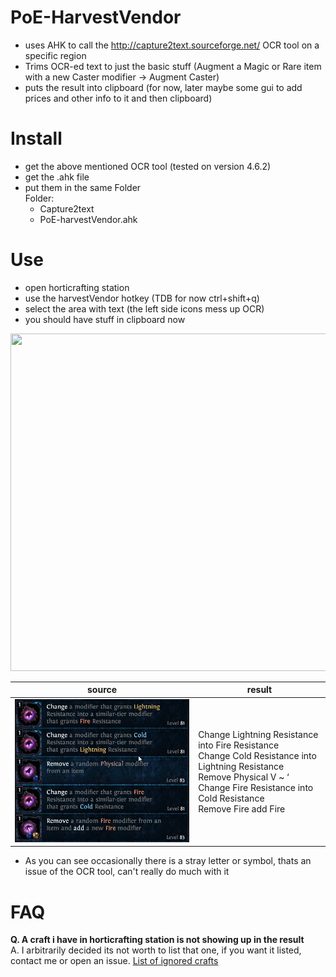 # PoE-HarvestVendor
 - uses AHK to call the http://capture2text.sourceforge.net/ OCR tool on a specific region
 - Trims OCR-ed text to just the basic stuff (Augment a Magic or Rare item with a new Caster modifier -> Augment Caster)
 - puts the result into clipboard (for now, later maybe some gui to add prices and other info to it and then clipboard)
 
# Install
  - get the above mentioned OCR tool (tested on version 4.6.2)
  - get the .ahk file
  - put them in the same Folder  
    Folder:
      - Capture2text
      - PoE-harvestVendor.ahk
      
# Use
  - open horticrafting station
  - use the harvestVendor hotkey (TDB for now ctrl+shift+q)
  - select the area with text (the left side icons mess up OCR)
  - you should have stuff in clipboard now
  
 <img src="examples/example.gif" width="724" height="540">  

| source | result |
| --- | --- |
| ![example2](examples/example2.png) | Change Lightning Resistance into Fire Resistance<br /> Change Cold Resistance into Lightning Resistance<br /> Remove Physical V ~ ‘<br /> Change Fire Resistance into Cold Resistance<br /> Remove Fire add Fire|

- As you can see occasionally there is a stray letter or symbol, thats an issue of the OCR tool, can't really do much with it

# FAQ
 **Q. A craft i have in horticrafting station is not showing up in the result**  
 A. I arbitrarily decided its not worth to list that one, if you want it listed, contact me or open an issue. [List of ignored crafts](https://github.com/esge/PoE-HarvestVendor/wiki/Crafts-that-are-being-ignored)
